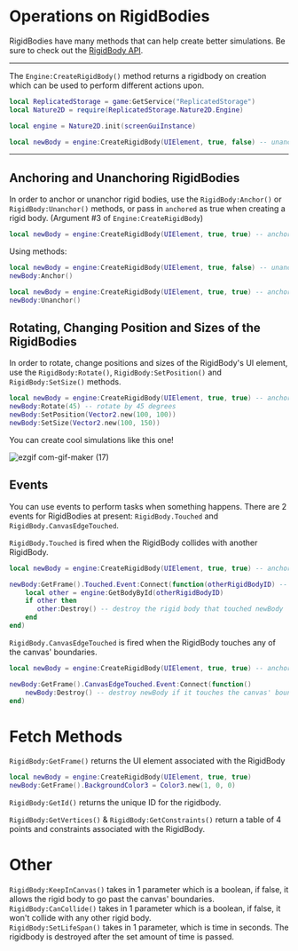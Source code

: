 # Operations on RigidBodies

RigidBodies have many methods that can help create better simulations. Be sure to check out the [RigidBody API](https://github.com/jaipack17/Nature2D/tree/master/docs/api/rigidbody).

<hr/>

The `Engine:CreateRigidBody()` method returns a rigidbody on creation which can be used to perform different actions upon.

```lua
local ReplicatedStorage = game:GetService("ReplicatedStorage")
local Nature2D = require(ReplicatedStorage.Nature2D.Engine)

local engine = Nature2D.init(screenGuiInstance)

local newBody = engine:CreateRigidBody(UIElement, true, false) -- unanchored collidable rigid body.
```

<hr/>

## Anchoring and Unanchoring RigidBodies

In order to anchor or unanchor rigid bodies, use the `RigidBody:Anchor()` or `RigidBody:Unanchor()` methods, or pass in `anchored` as true when creating a rigid body. (Argument #3 of `Engine:CreateRigidBody`)

```lua
local newBody = engine:CreateRigidBody(UIElement, true, true) -- anchored collidable rigid body.
```

Using methods:

```lua
local newBody = engine:CreateRigidBody(UIElement, true, false) -- unanchored collidable rigid body.
newBody:Anchor()
```

```lua
local newBody = engine:CreateRigidBody(UIElement, true, true) -- anchored collidable rigid body.
newBody:Unanchor()
```

## Rotating, Changing Position and Sizes of the RigidBodies

In order to rotate, change positions and sizes of the RigidBody's UI element, use the `RigidBody:Rotate()`, `RigidBody:SetPosition()` and `RigidBody:SetSize()` methods.

```lua
local newBody = engine:CreateRigidBody(UIElement, true, true) -- anchored collidable rigid body.
newBody:Rotate(45) -- rotate by 45 degrees
newBody:SetPosition(Vector2.new(100, 100))
newBody:SetSize(Vector2.new(100, 150))
```

You can create cool simulations like this one!

![ezgif com-gif-maker (17)](https://user-images.githubusercontent.com/74130881/137575974-bc4187f1-0dda-4ff7-aa5f-a9aa6a63743b.gif)

## Events

You can use events to perform tasks when something happens. There are 2 events for RigidBodies at present: `RigidBody.Touched` and `RigidBody.CanvasEdgeTouched`.

`RigidBody.Touched` is fired when the RigidBody collides with another RigidBody.

```lua
local newBody = engine:CreateRigidBody(UIElement, true, true) -- anchored collidable rigid body.

newBody:GetFrame().Touched.Event:Connect(function(otherRigidBodyID) -- id of the rigid body it touched
    local other = engine:GetBodyById(otherRigidBodyID)
    if other then
       other:Destroy() -- destroy the rigid body that touched newBody
    end
end)
```

`RigidBody.CanvasEdgeTouched` is fired when the RigidBody touches any of the canvas' boundaries.

```lua
local newBody = engine:CreateRigidBody(UIElement, true, true) -- anchored collidable rigid body.

newBody:GetFrame().CanvasEdgeTouched.Event:Connect(function()
    newBody:Destroy() -- destroy newBody if it touches the canvas' boundaries
end)
```

# Fetch Methods

`RigidBody:GetFrame()` returns the UI element associated with the RigidBody

```lua
local newBody = engine:CreateRigidBody(UIElement, true, true)
newBody:GetFrame().BackgroundColor3 = Color3.new(1, 0, 0)
```

`RigidBody:GetId()` returns the unique ID for the rigidbody.

`RigidBody:GetVertices()` & `RigidBody:GetConstraints()` return a table of 4 points and constraints associated with the RigidBody.

# Other

`RigidBody:KeepInCanvas()` takes in 1 parameter which is a boolean, if false, it allows the rigid body to go past the canvas' boundaries.
<br/>
`RigidBody:CanCollide()` takes in 1 parameter which is a boolean, if false, it won't collide with any other rigid body.
<br/>
`RigidBody:SetLifeSpan()` takes in 1 parameter, which is time in seconds. The rigidbody is destroyed after the set amount of time is passed.
